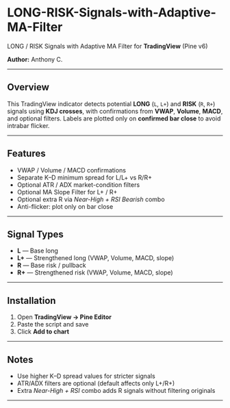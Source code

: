 # LONG-RISK-Signals-with-Adaptive-MA-Filter

LONG / RISK Signals with Adaptive MA Filter for **TradingView** (Pine v6)

**Author:** Anthony C.

---

## Overview
This TradingView indicator detects potential **LONG** (`L`, `L+`) and **RISK** (`R`, `R+`) signals using **KDJ crosses**, with confirmations from **VWAP**, **Volume**, **MACD**, and optional filters. Labels are plotted only on **confirmed bar close** to avoid intrabar flicker.

---

## Features
- VWAP / Volume / MACD confirmations  
- Separate K–D minimum spread for L/L+ vs R/R+  
- Optional ATR / ADX market-condition filters  
- Optional MA Slope Filter for L+ / R+  
- Optional extra R via *Near-High + RSI Bearish* combo  
- Anti-flicker: plot only on bar close  

---

## Signal Types
- **L** — Base long  
- **L+** — Strengthened long (VWAP, Volume, MACD, slope)  
- **R** — Base risk / pullback  
- **R+** — Strengthened risk (VWAP, Volume, MACD, slope)  

---

## Installation
1. Open **TradingView → Pine Editor**  
2. Paste the script and save  
3. Click **Add to chart**  

---

## Notes
- Use higher K–D spread values for stricter signals  
- ATR/ADX filters are optional (default affects only L+/R+)  
- Extra *Near-High + RSI* combo adds R signals without filtering originals  

---